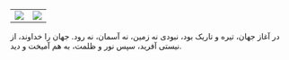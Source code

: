 <table>
  <tr>
     <td>
      <img src="https://github-readme-stats.vercel.app/api/top-langs/?username=Myrlyon&theme=gruvbox&hide_border=true&include_all_commits=true&count_private=true&layout=compact">
      <br>
    </td>
    <td>
      <img src="https://github-readme-streak-stats.herokuapp.com/?user=Myrlyon&theme=gruvbox&hide_border=true">
    </td>
  </tr>
</table>
<col>
در آغاز جهان، تیره و تاریک بود،
نبودی نه زمین، نه آسمان، نه رود.
جهان را خداوند، از نیستی آفرید،
سپس نور و ظلمت، به هم آمیخت و دید.
